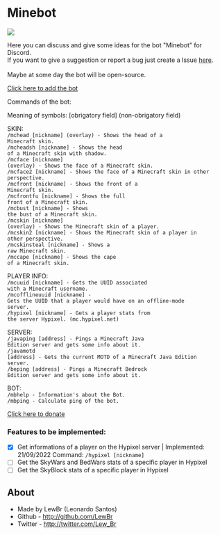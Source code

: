 # Minebot

<a href="https://top.gg/bot/1008792285317701813">
  <img src="https://top.gg/api/widget/servers/1008792285317701813.svg">
</a>

Here you can discuss and give some ideas for the bot "Minebot" for Discord.<br>
If you want to give a suggestion or report a bug just create a Issue <a href="https://github.com/LewBr/Minebot/issues">here</a>.<br>
<br>Maybe at some day the bot will be open-source.

<a href="https://discord.com/api/oauth2/authorize?client_id=1008792285317701813&permissions=2184506432&scope=bot"> Click here to add the bot</a>


Commands of the bot:<br>

Meaning of symbols: [obrigatory field] (non-obrigatory field)

SKIN:<br>
<code>/mchead [nickname] (overlay) - Shows the head of a Minecraft skin.</code><br>
<code>/mcheadsh [nickname] - Shows the head of a Minecraft skin with shadow.</code><br>
<code>/mcface [nickname] (overlay) - Shows the face of a Minecraft skin.</code><br>
<code>/mcface2 [nickname] - Shows the face of a Minecraft skin in other perspective.</code><br>
<code>/mcfront [nickname] - Shows the front of a Minecraft skin.</code><br>
<code>/mcfrontfu [nickname] - Shows the full front of a Minecraft skin.</code><br>
<code>/mcbust [nickname] - Shows the bust of a Minecraft skin.</code><br>
<code>/mcskin [nickname] (overlay) - Shows the Minecraft skin of a player.</code><br>
<code>/mcskin2 [nickname] - Shows the Minecraft skin of a player in other perspective.</code><br>
<code>/mcskinsteal [nickname] - Shows a raw Minecraft skin.</code><br>
<code>/mccape [nickname] - Shows the cape of a Minecraft skin.</code><br>

PLAYER INFO:<br>
<code>/mcuuid [nickname] - Gets the UUID associated with a Minecraft username.</code><br>
<code>/mcofflineuuid [nickname] - Gets the UUID that a player would have on an offline-mode server.</code><br>
<code>/hypixel [nickname] - Gets a player stats from the server Hypixel. (mc.hypixel.net)</code><br>

SERVER:<br>
<code>/javaping [address] - Pings a Minecraft Java Edition server and gets some info about it.</code><br>
<code>/javamotd [address] - Gets the current MOTD of a Minecraft Java Edition server.</code><br>
<code>/beping [address] - Pings a Minecraft Bedrock Edition server and gets some info about it.</code><br>

BOT:<br>
<code>/mbhelp - Information's about the Bot.</code><br>
<code>/mbping - Calculate ping of the bot.</code><br>

<a href="https://github.com/sponsors/LewBr"> Click here to donate</a>

### Features to be implemented:
- [x] Get informations of a player on the Hypixel server | Implemented: 21/09/2022 Command: <code>/hypixel [nickname]</code>
- [ ] Get the SkyWars and BedWars stats of a specific player in Hypixel
- [ ] Get the SkyBlock stats of a specific player in Hypixel

## About
- Made by LewBr (Leonardo Santos)
- Github - http://github.com/LewBr
- Twitter - http://twitter.com/Lew_Br
